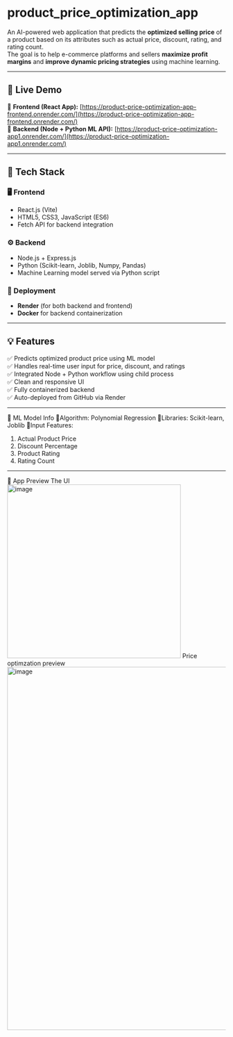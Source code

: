 # product_price_optimization_app

An AI-powered web application that predicts the **optimized selling price** of a product based on its attributes such as actual price, discount, rating, and rating count.  
The goal is to help e-commerce platforms and sellers **maximize profit margins** and **improve dynamic pricing strategies** using machine learning.

---

## 🚀 Live Demo

🔹 **Frontend (React App):** [https://product-price-optimization-app-frontend.onrender.com/](https://product-price-optimization-app-frontend.onrender.com/)  
🔹 **Backend (Node + Python ML API):** [https://product-price-optimization-app1.onrender.com/](https://product-price-optimization-app1.onrender.com/)

---

## 🧩 Tech Stack

### 🖥️ Frontend
- React.js (Vite)
- HTML5, CSS3, JavaScript (ES6)
- Fetch API for backend integration

### ⚙️ Backend
- Node.js + Express.js  
- Python (Scikit-learn, Joblib, Numpy, Pandas)
- Machine Learning model served via Python script

### 🐳 Deployment
- **Render** (for both backend and frontend)
- **Docker** for backend containerization

---

## 💡 Features

✅ Predicts optimized product price using ML model  
✅ Handles real-time user input for price, discount, and ratings  
✅ Integrated Node + Python workflow using child process  
✅ Clean and responsive UI  
✅ Fully containerized backend  
✅ Auto-deployed from GitHub via Render

---

🧠 ML Model Info
🔹Algorithm: Polynomial Regression
🔹Libraries: Scikit-learn, Joblib
🔹Input Features:
  1) Actual Product Price
  2) Discount Percentage
  3) Product Rating
  4) Rating Count

----
📸 App Preview
The UI
<img width="400" height="400" alt="image" src="https://github.com/user-attachments/assets/d00cf514-f4fd-4867-9dac-9451f75d3fa7" />
Price optimzation preview
<img width="672" height="836" alt="image" src="https://github.com/user-attachments/assets/06c55b4d-726a-43f6-967f-1d9500c32372" />
